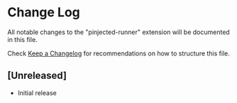 # Change Log

All notable changes to the "pinjected-runner" extension will be documented in this file.

Check [Keep a Changelog](http://keepachangelog.com/) for recommendations on how to structure this file.

## [Unreleased]

- Initial release